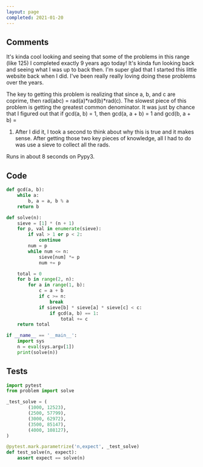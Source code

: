 ```yaml
---
layout: page
completed: 2021-01-20
---
```


## Comments

It's kinda cool looking and seeing that some of the problems in this range
(like 125) I completed exactly 9 years ago today!  It's kinda fun looking back
and seeing what I was up to back then.  I'm super glad that I started this
little website back when I did.  I've been really really loving doing these
problems over the years.

The key to getting this problem is realizing that since a, b, and c are
coprime, then rad(a*b*c) = rad(a)*rad(b)*rad(c).  The slowest piece of this
problem is getting the greatest common denominator.  It was just by chance that
I figured out that if gcd(a, b) = 1, then gcd(a, a + b) = 1 and gcd(b, a + b) =
1.  After I did it, I took a second to think about why this is true and it
makes sense.  After getting those two key pieces of knowledge, all I had to do
was use a sieve to collect all the rads.

Runs in about 8 seconds on Pypy3.

## Code

```python
def gcd(a, b):
    while a:
        b, a = a, b % a
    return b

def solve(n):
    sieve = [1] * (n + 1)
    for p, val in enumerate(sieve):
        if val > 1 or p < 2:
            continue
        num = p
        while num <= n:
            sieve[num] *= p
            num += p

    total = 0
    for b in range(2, n):
        for a in range(1, b):
            c = a + b
            if c >= n:
                break
            if sieve[b] * sieve[a] * sieve[c] < c:
                if gcd(a, b) == 1:
                    total += c
    return total

if __name__ == '__main__':
    import sys
    n = eval(sys.argv[1])
    print(solve(n))
```

## Tests

```python
import pytest
from problem import solve

_test_solve = (
        (1000, 12523),
        (2500, 57799),
        (3000, 62972),
        (3500, 85147),
        (4000, 108127),
)

@pytest.mark.parametrize('n,expect', _test_solve)
def test_solve(n, expect):
    assert expect == solve(n)
```
